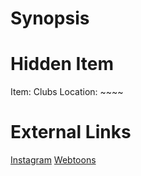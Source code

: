# Synopsis


# Hidden Item
Item: Clubs
Location: ~~~~

# External Links
[Instagram](https://www.instagram.com/p/B7ACc6SDWCx/)
[Webtoons]()